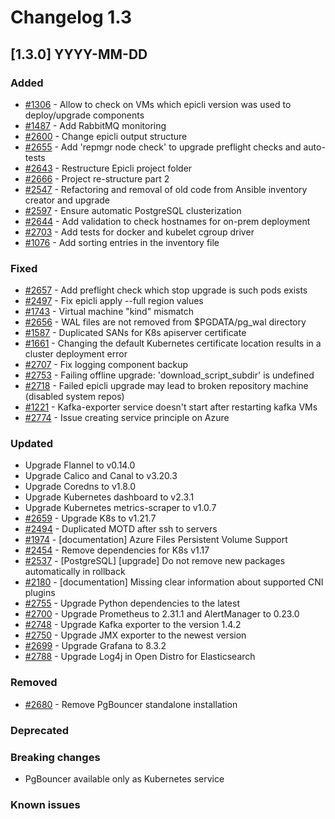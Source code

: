 # Changelog 1.3

## [1.3.0] YYYY-MM-DD

### Added

- [#1306](https://github.com/epiphany-platform/epiphany/issues/1306) - Allow to check on VMs which epicli version was used to deploy/upgrade components
- [#1487](https://github.com//epiphany-platform/epiphany/issues/1487) - Add RabbitMQ monitoring
- [#2600](https://github.com/epiphany-platform/epiphany/issues/2600) - Change epicli output structure
- [#2655](https://github.com/epiphany-platform/epiphany/issues/2655) - Add 'repmgr node check' to upgrade preflight checks and auto-tests
- [#2643](https://github.com/epiphany-platform/epiphany/issues/2643) - Restructure Epicli project folder
- [#2666](https://github.com/epiphany-platform/epiphany/issues/2666) - Project re-structure part 2
- [#2547](https://github.com/epiphany-platform/epiphany/issues/2547) - Refactoring and removal of old code from Ansible inventory creator and upgrade
- [#2597](https://github.com/epiphany-platform/epiphany/issues/2597) - Ensure automatic PostgreSQL clusterization
- [#2644](https://github.com/epiphany-platform/epiphany/issues/2644) - Add validation to check hostnames for on-prem deployment
- [#2703](https://github.com/epiphany-platform/epiphany/issues/2703) - Add tests for docker and kubelet cgroup driver
- [#1076](https://github.com/epiphany-platform/epiphany/issues/1076) - Add sorting entries in the inventory file

### Fixed

- [#2657](https://github.com/epiphany-platform/epiphany/issues/2657) - Add preflight check which stop upgrade is such pods exists
- [#2497](https://github.com/epiphany-platform/epiphany/issues/2497) - Fix epicli apply --full region values
- [#1743](https://github.com/epiphany-platform/epiphany/issues/1743) - Virtual machine "kind" mismatch
- [#2656](https://github.com/epiphany-platform/epiphany/issues/2656) - WAL files are not removed from $PGDATA/pg_wal directory
- [#1587](https://github.com/epiphany-platform/epiphany/issues/1587) - Duplicated SANs for K8s apiserver certificate
- [#1661](https://github.com/epiphany-platform/epiphany/issues/1661) - Changing the default Kubernetes certificate location results in a cluster deployment error
- [#2707](https://github.com/epiphany-platform/epiphany/issues/2707) - Fix logging component backup
- [#2753](https://github.com/epiphany-platform/epiphany/issues/2753) - Failing offline upgrade: 'download_script_subdir' is undefined
- [#2718](https://github.com/epiphany-platform/epiphany/issues/2718) - Failed epicli upgrade may lead to broken repository machine (disabled system repos)
- [#1221](https://github.com/epiphany-platform/epiphany/issues/1221) - Kafka-exporter service doesn't start after restarting kafka VMs
- [#2774](https://github.com/epiphany-platform/epiphany/issues/2774) - Issue creating service principle on Azure

### Updated

- Upgrade Flannel to v0.14.0
- Upgrade Calico and Canal to v3.20.3
- Upgrade Coredns to v1.8.0
- Upgrade Kubernetes dashboard to v2.3.1
- Upgrade Kubernetes metrics-scraper to v1.0.7
- [#2659](https://github.com/epiphany-platform/epiphany/issues/2659) - Upgrade K8s to v1.21.7
- [#2494](https://github.com/epiphany-platform/epiphany/issues/2494) - Duplicated MOTD after ssh to servers
- [#1974](https://github.com/epiphany-platform/epiphany/issues/1974) - [documentation] Azure Files Persistent Volume Support
- [#2454](https://github.com/epiphany-platform/epiphany/issues/2454) - Remove dependencies for K8s v1.17
- [#2537](https://github.com/epiphany-platform/epiphany/issues/2537) - [PostgreSQL] [upgrade] Do not remove new packages automatically in rollback
- [#2180](https://github.com/epiphany-platform/epiphany/issues/2180) - [documentation] Missing clear information about supported CNI plugins
- [#2755](https://github.com/epiphany-platform/epiphany/issues/2755) - Upgrade Python dependencies to the latest
- [#2700](https://github.com/epiphany-platform/epiphany/issues/2700) - Upgrade Prometheus to 2.31.1 and AlertManager to 0.23.0
- [#2748](https://github.com/epiphany-platform/epiphany/issues/2748) - Upgrade Kafka exporter to the version 1.4.2
- [#2750](https://github.com/epiphany-platform/epiphany/issues/2750) - Upgrade JMX exporter to the newest version
- [#2699](https://github.com/epiphany-platform/epiphany/issues/2699) - Upgrade Grafana to 8.3.2
- [#2788](https://github.com/epiphany-platform/epiphany/issues/2788) - Upgrade Log4j in Open Distro for Elasticsearch


### Removed

- [#2680](https://github.com/epiphany-platform/epiphany/issues/2680) - Remove PgBouncer standalone installation

### Deprecated

### Breaking changes

- PgBouncer available only as Kubernetes service

### Known issues
